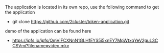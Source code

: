 The application is located in its own repo,
use the following command to get the application

- git clone https://github.com/2cluster/token-application.git

demo of the application can be found here

- https://ipfs.io/ipfs/QmViFCXNnN1GLHfEYS5i5xnEY7MpWtxqYeV2guL3CCSVmi?filename=video.mkv 